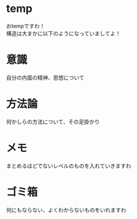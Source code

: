 # temp
おtempですわ！\
構造は大まかに以下のようになっていましてよ！

# 意識
自分の内面の精神、思想について

# 方法論
何かしらの方法について、その足掛かり

# メモ
まとめるほどでないレベルのものを入れていきますわ

# ゴミ箱
何にもならない、よくわからないものをいれますわ
